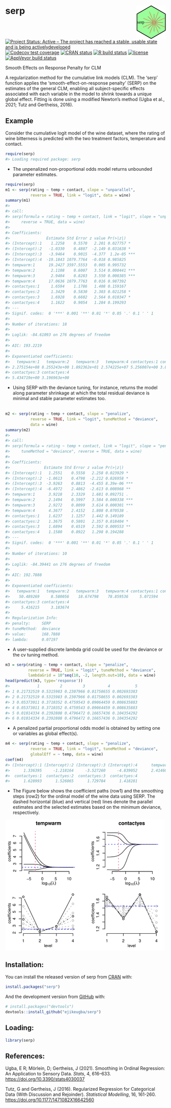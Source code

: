 
<!-- README.md is generated from README.Rmd. Please edit that file -->

# serp <img src='man/figures/hex_logo.png' align="right" height="105" />

<!-- badges: start -->

[![Project Status: Active – The project has reached a stable, usable
state and is being
activelydeveloped](https://www.repostatus.org/badges/latest/active.svg)](https://www.repostatus.org/#active)
[![Codecov test
coverage](https://codecov.io/gh/ejikeugba/serp/branch/master/graph/badge.svg)](https://codecov.io/gh/ejikeugba/serp?branch=master)
[![CRAN
status](https://www.r-pkg.org/badges/version/serp)](https://CRAN.R-project.org/package=serp)
[![R build
status](https://github.com/ejikeugba/serp/workflows/R-CMD-check/badge.svg)](https://github.com/ejikeugba/serp/actions)
[![license](https://img.shields.io/badge/license-GPL--2-blue.svg)](https://www.gnu.org/licenses/gpl-2.0.en.html)
[![AppVeyor build
status](https://ci.appveyor.com/api/projects/status/github/ejikeugba/serp?branch=master&svg=true)](https://ci.appveyor.com/project/ejikeugba/serp)

<!-- badges: end -->

Smooth Effects on Response Penalty for CLM

A regularization method for the cumulative link models (CLM). The ‘serp’
function applies the ‘smooth-effect-on-response penalty’ (SERP) on the
estimates of the general CLM, enabling all subject-specific effects
associated with each variable in the model to shrink towards a unique
global effect. Fitting is done using a modified Newton’s method (Ugba et
al., 2021; Tutz and Gertheiss, 2016).

## Example

Consider the cumulative logit model of the wine dataset, where the
rating of wine bitterness is predicted with the two treatment factors,
temperature and contact.

``` r
require(serp)
#> Loading required package: serp
```

  - The unpenalized non-proportional odds model returns unbounded
    parameter estimates.

<!-- end list -->

``` r
require(serp)
m1 <- serp(rating ~ temp + contact, slope = "unparallel",
           reverse = TRUE, link = "logit", data = wine)
summary(m1)
#> 
#> call:
#> serp(formula = rating ~ temp + contact, link = "logit", slope = "unparallel", 
#>     reverse = TRUE, data = wine)
#> 
#> Coefficients:
#>                Estimate Std Error z value Pr(>|z|)    
#> (Intercept):1    1.2258    0.5570   2.201 0.027757 *  
#> (Intercept):2   -1.0330    0.4807  -2.149 0.031638 *  
#> (Intercept):3   -3.9464    0.9015  -4.377  1.2e-05 ***
#> (Intercept):4  -19.1843 1079.7764  -0.018 0.985825    
#> tempwarm:1      19.2427 3597.5553   0.005 0.995732    
#> tempwarm:2       2.1108    0.6007   3.514 0.000441 ***
#> tempwarm:3       2.9404    0.8283   3.550 0.000385 ***
#> tempwarm:4      17.0636 1079.7763   0.016 0.987392    
#> contactyes:1     1.6594    1.1786   1.408 0.159167    
#> contactyes:2     1.3429    0.5830   2.303 0.021258 *  
#> contactyes:3     1.6928    0.6602   2.564 0.010347 *  
#> contactyes:4     1.1622    0.9054   1.284 0.199293    
#> ---
#> Signif. codes:  0 '***' 0.001 '**' 0.01 '*' 0.05 '.' 0.1 ' ' 1
#> 
#> Number of iterations: 18 
#> 
#> Loglik: -84.61093 on 276 degrees of freedom 
#> 
#> AIC: 193.2219
#> 
#> Exponentiated coefficients:
#>   tempwarm:1   tempwarm:2   tempwarm:3   tempwarm:4 contactyes:1 contactyes:2 
#> 2.275154e+08 8.255243e+00 1.892362e+01 2.574225e+07 5.256007e+00 3.830073e+00 
#> contactyes:3 contactyes:4 
#> 5.434719e+00 3.196963e+00
```

  - Using SERP with the deviance tuning, for instance, returns the model
    along parameter shrinkage at which the total residual deviance is
    minimal and stable parameter estimates too.

<!-- end list -->

``` r

m2 <- serp(rating ~ temp + contact, slope = "penalize",
           reverse = TRUE, link = "logit", tuneMethod = "deviance",
           data = wine)
summary(m2)
#> 
#> call:
#> serp(formula = rating ~ temp + contact, link = "logit", slope = "penalize", 
#>     tuneMethod = "deviance", reverse = TRUE, data = wine)
#> 
#> Coefficients:
#>               Estimate Std Error z value Pr(>|z|)    
#> (Intercept):1   1.2551    0.5558   2.258 0.023929 *  
#> (Intercept):2  -1.0613    0.4798  -2.212 0.026958 *  
#> (Intercept):3  -3.9263    0.8813  -4.455 8.39e-06 ***
#> (Intercept):4  -6.4972    2.4862  -2.613 0.008968 ** 
#> tempwarm:1      3.9218    2.3329   1.681 0.092751 .  
#> tempwarm:2      2.1494    0.5997   3.584 0.000338 ***
#> tempwarm:3      2.9272    0.8099   3.614 0.000301 ***
#> tempwarm:4      4.3677    2.4152   1.808 0.070538 .  
#> contactyes:1    1.6237    1.1257   1.442 0.149189    
#> contactyes:2    1.3675    0.5801   2.357 0.018404 *  
#> contactyes:3    1.6894    0.6519   2.592 0.009553 ** 
#> contactyes:4    1.1580    0.8922   1.298 0.194288    
#> ---
#> Signif. codes:  0 '***' 0.001 '**' 0.01 '*' 0.05 '.' 0.1 ' ' 1
#> 
#> Number of iterations: 10 
#> 
#> Loglik: -84.39441 on 276 degrees of freedom 
#> 
#> AIC: 192.7888
#> 
#> Exponentiated coefficients:
#>   tempwarm:1   tempwarm:2   tempwarm:3   tempwarm:4 contactyes:1 contactyes:2 
#>    50.489269     8.580056    18.674798    78.859536     5.071594     3.925343 
#> contactyes:3 contactyes:4 
#>     5.416215     3.183674 
#> 
#> Regularization Info:
#> penalty:     SERP
#> tuneMethod:  deviance
#> value:       168.7888
#> lambda:      0.07197
```

  - A user-supplied discrete lambda grid could be used for the deviance
    or the cv tuning method.

<!-- end list -->

``` r
m3 = serp(rating ~ temp + contact, slope = "penalize",
          reverse = TRUE, link = "logit", tuneMethod = "deviance",
          lambdaGrid = 10^seq(10, -2, length.out=10), data = wine)
head(predict(m3, type='response'))
#>            1         2         3          4           5
#> 1 0.21732519 0.5315983 0.2307966 0.01758655 0.002693383
#> 2 0.21732519 0.5315983 0.2307966 0.01758655 0.002693383
#> 3 0.05373011 0.3710352 0.4759543 0.09064459 0.008635883
#> 4 0.05373011 0.3710352 0.4759543 0.09064459 0.008635883
#> 5 0.01014334 0.2392808 0.4796472 0.16657436 0.104354292
#> 6 0.01014334 0.2392808 0.4796472 0.16657436 0.104354292
```

  - A penalized partial proportional odds model is obtained by setting
    one or variables as global effect(s).

<!-- end list -->

``` r
m4 <- serp(rating ~ temp + contact, slope = "penalize",
           reverse = TRUE, link = "logit", tuneMethod = "deviance",
           globalEff = ~ temp, data = wine)
coef(m4)
#> (Intercept):1 (Intercept):2 (Intercept):3 (Intercept):4      tempwarm 
#>      1.336395     -1.218164     -3.527260     -4.839052      2.414606 
#>  contactyes:1  contactyes:2  contactyes:3  contactyes:4 
#>      1.628993      1.526065      1.729784      1.418281
```

  - The Figure below shows the coefficient paths (row1) and the
    smoothing steps (row2) for the ordinal model of the wine data using
    SERP. The dashed horizontal (blue) and vertical (red) lines denote
    the parallel estimates and the selected estimates based on the
    minimum deviance, respectively.

<img src='man/figures/serpshrink.png' width="500" />

## Installation:

You can install the released version of serp from
[CRAN](https://cran.r-project.org/package=serp) with:

``` r
install.packages("serp")
```

And the development version from
[GitHub](https://github.com/ejikeugba/serp) with:

``` r
# install.packages("devtools")
devtools::install_github("ejikeugba/serp")
```

## Loading:

``` r
library(serp)
```

## References:

Ugba, E R; Mörlein, D; Gertheiss, J (2021). Smoothing in Ordinal
Regression: An Application to Sensory Data. *Stats*, 4, 616–633.
<https://doi.org/10.3390/stats4030037>

Tutz, G and Gertheiss, J (2016). Regularized Regression for Categorical
Data (With Discussion and Rejoinder). *Statistical Modelling*, 16,
161-260. <https://doi.org/10.1177/1471082X16642560>
